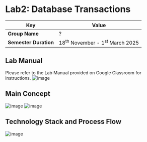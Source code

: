 # Lab2: Database Transactions

| **Key**| Value |
|---------------|---------------------------------------------------------|
| **Group Name**| ? |
| **Semester Duration**| 18<sup>th</sup> November - 1<sup>st</sup> March 2025 |

## Lab Manual

Please refer to the Lab Manual provided on Google Classroom for instructions.
![image](https://github.com/user-attachments/assets/26c1d473-0b34-4ee8-8764-f82a8ca5cdba)

## Main Concept

![image](https://github.com/user-attachments/assets/183f8310-887a-42f4-b712-80d41a8b85fe)
![image](https://github.com/user-attachments/assets/1a43b2a9-bd54-4689-a9d6-802f44f0bbaf)

## Technology Stack and Process Flow

![image](https://github.com/user-attachments/assets/4bd405b6-eeb4-4a50-b47d-9082faccee9a)
